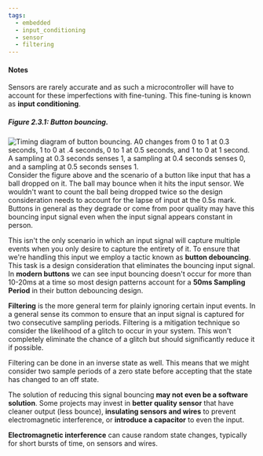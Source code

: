 ```yaml
---
tags:
  - embedded
  - input_conditioning
  - sensor
  - filtering
---
```

#### Notes
 Sensors are rarely accurate and as such a microcontroller will have to account for these imperfections with fine-tuning. This fine-tuning is known as **input conditioning**. 

##### Figure 2.3.1: Button bouncing.

![Timing diagram of button bouncing. A0 changes from 0 to 1 at 0.3 seconds, 1 to 0 at .4 seconds, 0 to 1 at 0.5 seconds, and 1 to 0 at 1 second. A sampling at 0.3 seconds senses 1, a sampling at 0.4 seconds senses 0, and a sampling at 0.5 seconds senses 1.](https://zytools.zybooks.com/zyAuthor/ProgEmbSys/26/IMAGES/embedded_image_1_8969ee8d-5523-ae1d-44f8-fd4753ccc722_bDnKtBRH5if6dBP4VK7n.png)
Consider the figure above and the scenario of a button like input that has a ball dropped on it. The ball may bounce when it hits the input sensor. We wouldn't want to count the ball being dropped twice so the design consideration needs to account for the lapse of input at the 0.5s mark. Buttons in general as they degrade or come from poor quality may have this bouncing input signal even when the input signal appears constant in person.

This isn't the only scenario in which an input signal will capture multiple events when you only desire to capture the entirety of it. To ensure that we're handling this input we employ a tactic known as **button debouncing**. This task is a design consideration that eliminates the bouncing input signal. In **modern buttons** we can see input bouncing doesn't occur for more than 10-20ms at a time so most design patterns account for a **50ms Sampling Period** in their button debouncing design.

**Filtering** is the more general term for plainly ignoring certain input events. In a general sense its common to ensure that an input signal is captured for two consecutive sampling periods. Filtering is a mitigation technique so consider the likelihood of a glitch to occur in your system. This won't completely eliminate the chance of a glitch but should significantly reduce it if possible.

Filtering can be done in an inverse state as well. This means that we might consider two sample periods of a zero state before accepting that the state has changed to an off state.

The solution of reducing this signal bouncing **may not even be a software solution**. Some projects may invest in **better quality sensor** that have cleaner output (less bounce), **insulating sensors and wires** to prevent electromagnetic interference, or **introduce a capacitor** to even the input.

**Electromagnetic interference** can cause random state changes, typically for short bursts of time, on sensors and wires.






